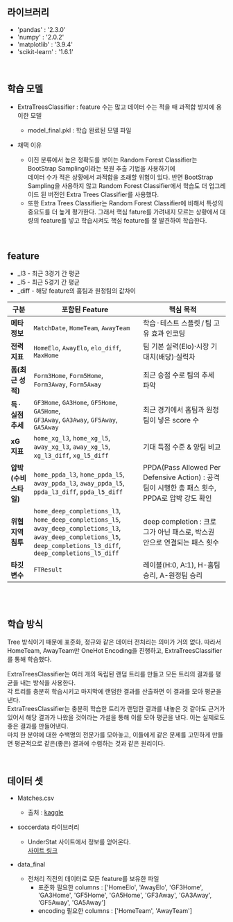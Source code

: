## 라이브러리
- 'pandas' : '2.3.0'
- 'numpy' : '2.0.2'
- 'matplotlib' : '3.9.4'
- 'scikit-learn' : '1.6.1'

<Br>

## 학습 모델
- ExtraTreesClassifier : feature 수는 많고 데이터 수는 적을 때 과적합 방지에 용이한 모델
    - model_final.pkl : 학습 완료된 모델 파일
    
- 채택 이유
    - 이진 분류에서 높은 정확도를 보이는 Random Forest Classifier는 BootStrap Sampling이라는 복원 추출 기법을 사용하기에    
        데이터 수가 적은 상황에서 과적합을 초래할 위험이 있다. 반면 BootStrap Sampling을 사용하지 않고 Random Forest Classifier에서 학습도 더 업그레이드 된 버전인 Extra Trees Classifier를 사용했다.
    - 또한 Extra Trees Classifier는 Random Forest Classifier에 비해서 특성의 중요도를 더 높게 평가한다. 그래서 핵심 fature를 가려내지 모르는 상황에서 대량의 feature를 넣고 학습시켜도 핵심 feature를 잘 발견하여 학습한다.  


<Br>

## feature
- _l3 - 최근 3경기 간 평균
- _l5 - 최근 5경기 간 평균
- _diff - 해당 feature의 홈팀과 원정팀의 값차이

| 구분             | 포함된 Feature                                                                                                                                                                  | 핵심 목적                       |
| -------------- | ---------------------------------------------------------------------------------------------------------------------------------------------------------------------------- | --------------------------- |
| **메타 정보**      | `MatchDate`, `HomeTeam`, `AwayTeam`                                                                                                                                          | 학습 · 테스트 스플릿 / 팀 고유 효과 인코딩  |
| **전력 지표**      | `HomeElo`, `AwayElo`, `elo_diff`, `MaxHome`                                                                                                                                  | 팀 기본 실력(Elo)·시장 기대치(배당)·실력차 |
| **폼(최근 성적)**   | `Form3Home`, `Form5Home`, `Form3Away`, `Form5Away`                                                                                                                           | 최근 승점 수로 팀의 추세 파악              |
| **득 · 실점 추세**  | `GF3Home`, `GA3Home`, `GF5Home`, `GA5Home`,<br>`GF3Away`, `GA3Away`, `GF5Away`, `GA5Away`                                                                                    | 최근 경기에서 홈팀과 원정팀이 넣은 score 수            |
| **xG 지표**      | `home_xg_l3`, `home_xg_l5`, `away_xg_l3`, `away_xg_l5`,<br>`xg_l3_diff`, `xg_l5_diff`                                                                                        | 기대 득점 수준 & 양팀 비교            |
| **압박(수비 스타일)** | `home_ppda_l3`, `home_ppda_l5`, `away_ppda_l3`, `away_ppda_l5`,<br>`ppda_l3_diff`, `ppda_l5_diff`                                                                            | PPDA(Pass Allowed Per Defensive Action) : 공격 팀이 시행한 총 패스 횟수, PPDA로 압박 강도 확인              |
| **위협 지역 침투**   | `home_deep_completions_l3`, `home_deep_completions_l5`,<br>`away_deep_completions_l3`, `away_deep_completions_l5`,<br>`deep_completions_l3_diff`, `deep_completions_l5_diff` | deep completion : 크로그가 아닌 패스로, 박스권 안으로 연결되는 패스 횟수              |
| **타깃 변수**      | `FTResult`                                                                                                                                                                   | 레이블(H:0, A:1),  H-홈팀 승리, A-원정팀 승리               |


<br><br>


## 학습 방식
Tree 방식이기 때문에 표준화, 정규와 같은 데이터 전처리는 의미가 거의 없다. 따라서 HomeTeam, AwayTeam만 OneHot Encoding을 진행하고,  ExtraTreesClassifier를 통해 학습했다.

ExtraTreesClassifier는 여러 개의 독립된 랜덤 트리를 만들고 모든 트리의 결과를 평균을 내는 방식을 사용한다.  
각 트리를 충분히 학습시키고 마지막에 랜덤한 결과를 산출하면 이 결과를 모아 평균을 낸다.   
ExtraTreesClassifier는 충분히 학습한 트리가 랜덤한 결과를 내놓은 것 같아도 근거가 있어서 해당 결과가 나왔을 것이라는 가설을 통해 이를 모아 평균을 낸다. 이는 실제로도 좋은 결과를 만들어낸다.   
마치 한 분야에 대한 수백명의 전문가를 모아놓고, 이들에게 같은 문제를 고민하게 만들면 평균적으로 같은(좋은) 결과에 수렴하는 것과 같은 원리이다.


<br>

## 데이터 셋

- Matches.csv
    - 출처 : <a href="https://www.kaggle.com/datasets/adamgbor/club-football-match-data-2000-2025">kaggle</a>
- soccerdata 라이브러리
    - UnderStat 사이트에서 정보를 얻어온다.    
    <a href="https://understat.com/league/EPL/2023">사이트 링크</a>

- data_final
    - 전처리 직전의 데이터로 모든 feature를 보유한 파일
        - 표준화 필요한 columns : ['HomeElo', 'AwayElo', 'GF3Home', 'GA3Home', 'GF5Home', 'GA5Home', 'GF3Away', 'GA3Away', 'GF5Away', 'GA5Away']
        - encoding 필요한 columns : ['HomeTeam', 'AwayTeam']
